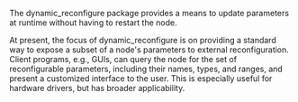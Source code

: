 The dynamic_reconfigure package provides a means to update parameters at runtime without having to restart the node.

At present, the focus of dynamic_reconfigure is on providing a standard way to expose a subset of a node's parameters to external reconfiguration. 
Client programs, e.g., GUIs, can query the node for the set of reconfigurable parameters, including their names, types, and ranges, and present a customized interface to the user. 
This is especially useful for hardware drivers, but has broader applicability.

